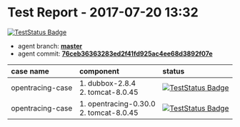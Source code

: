 # Test Report - 2017-07-20 13:32

[![TestStatus Badge](https://img.shields.io/badge/test--status-passing-brightgreen.svg)]()

- agent branch: **[master](https://github.com/wu-sheng/sky-walking/tree/master)**
- agent commit: **[76ceb36363283ed2f41fd925ac4ee68d3892f07e](https://github.com/wu-sheng/sky-walking/commit/76ceb36363283ed2f41fd925ac4ee68d3892f07e)**

| case name     | component|status |
|:------------- |:--------|:-------|
| opentracing-case  | 1. dubbox-2.8.4<br/>2. tomcat-8.0.45<br/>|[![TestStatus Badge](https://img.shields.io/badge/test--status-passing-brightgreen.svg)]() |
| opentracing-case  | 1. opentracing-0.30.0<br/>2. tomcat-8.0.45<br/>|[![TestStatus Badge](https://img.shields.io/badge/test--status-passing-brightgreen.svg)]() |
